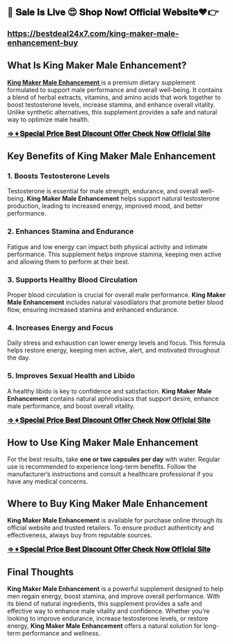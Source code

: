 <h2>🌈 𝐒𝐚𝐥𝐞 𝐈𝐬 𝐋𝐢𝐯𝐞 😍 𝐒𝐡𝐨𝐩 𝐍𝐨𝐰❗ 𝐎𝐟𝐟𝐢𝐜𝐢𝐚𝐥 𝐖𝐞𝐛𝐬𝐢𝐭𝐞❤️👉</h2><div><span style="font-size: large;"><a href="https://bestdeal24x7.com/king-maker-male-enhancement-buy"><b>https://bestdeal24x7.com/king-maker-male-enhancement-buy</b></a></span></div><h2><strong>What Is King Maker Male Enhancement?</strong></h2><p><a href="https://bestdeal24x7.com/king-maker-male-enhancement-buy" target="_blank"><strong>King Maker Male Enhancement</strong> </a>is a premium dietary supplement formulated to support male performance and overall well-being. It contains a blend of herbal extracts, vitamins, and amino acids that work together to boost testosterone levels, increase stamina, and enhance overall vitality. Unlike synthetic alternatives, this supplement provides a safe and natural way to optimize male health.</p><p><span style="font-size: medium;"><a href="https://bestdeal24x7.com/king-maker-male-enhancement-buy" target="_blank"><b>⇒➧𝐒𝐩𝐞𝐜𝐢𝐚𝐥 𝐏𝐫𝐢𝐜𝐞 𝐁𝐞𝐬𝐭 𝐃𝐢𝐬𝐜𝐨𝐮𝐧𝐭 𝐎𝐟𝐟𝐞𝐫 𝐂𝐡𝐞𝐜𝐤 𝐍𝐨𝐰 𝐎𝐟f𝐢𝐜𝐢𝐚𝐥 𝐒𝐢𝐭𝐞</b></a></span></p><h2><strong>Key Benefits of King Maker Male Enhancement</strong></h2><h3>1. <strong>Boosts Testosterone Levels</strong></h3><p>Testosterone is essential for male strength, endurance, and overall well-being. <strong>King Maker Male Enhancement</strong> helps support natural testosterone production, leading to increased energy, improved mood, and better performance.</p><h3>2. <strong>Enhances Stamina and Endurance</strong></h3><p>Fatigue and low energy can impact both physical activity and intimate performance. This supplement helps improve stamina, keeping men active and allowing them to perform at their best.</p><h3>3. <strong>Supports Healthy Blood Circulation</strong></h3><p>Proper blood circulation is crucial for overall male performance. <strong>King Maker Male Enhancement</strong> includes natural vasodilators that promote better blood flow, ensuring increased stamina and enhanced endurance.</p><h3>4. <strong>Increases Energy and Focus</strong></h3><p>Daily stress and exhaustion can lower energy levels and focus. This formula helps restore energy, keeping men active, alert, and motivated throughout the day.</p><h3>5. <strong>Improves Sexual Health and Libido</strong></h3><p>A healthy libido is key to confidence and satisfaction. <strong>King Maker Male Enhancement</strong> contains natural aphrodisiacs that support desire, enhance male performance, and boost overall vitality.</p><p><span style="font-size: medium;"><a href="https://bestdeal24x7.com/king-maker-male-enhancement-buy" target="_blank"><b>⇒➧𝐒𝐩𝐞𝐜𝐢𝐚𝐥 𝐏𝐫𝐢𝐜𝐞 𝐁𝐞𝐬𝐭 𝐃𝐢𝐬𝐜𝐨𝐮𝐧𝐭 𝐎𝐟𝐟𝐞𝐫 𝐂𝐡𝐞𝐜𝐤 𝐍𝐨𝐰 𝐎𝐟f𝐢𝐜𝐢𝐚𝐥 𝐒𝐢𝐭𝐞</b></a></span></p><h2><strong>How to Use King Maker Male Enhancement</strong></h2><p>For the best results, take <strong>one or two capsules per day</strong> with water. Regular use is recommended to experience long-term benefits. Follow the manufacturer’s instructions and consult a healthcare professional if you have any medical concerns.</p><h2><strong>Where to Buy King Maker Male Enhancement</strong></h2><p><strong>King Maker Male Enhancement</strong> is available for purchase online through its official website and trusted retailers. To ensure product authenticity and effectiveness, always buy from reputable sources.</p><p><span style="font-size: medium;"><a href="https://bestdeal24x7.com/king-maker-male-enhancement-buy" target="_blank"><b>⇒➧𝐒𝐩𝐞𝐜𝐢𝐚𝐥 𝐏𝐫𝐢𝐜𝐞 𝐁𝐞𝐬𝐭 𝐃𝐢𝐬𝐜𝐨𝐮𝐧𝐭 𝐎𝐟𝐟𝐞𝐫 𝐂𝐡𝐞𝐜𝐤 𝐍𝐨𝐰 𝐎𝐟f𝐢𝐜𝐢𝐚𝐥 𝐒𝐢𝐭𝐞</b></a></span></p><h2><strong>Final Thoughts</strong></h2><p><strong>King Maker Male Enhancement</strong> is a powerful supplement designed to help men regain energy, boost stamina, and improve overall performance. With its blend of natural ingredients, this supplement provides a safe and effective way to enhance male vitality and confidence. Whether you’re looking to improve endurance, increase testosterone levels, or restore energy, <strong>King Maker Male Enhancement</strong> offers a natural solution for long-term performance and wellness.</p>
